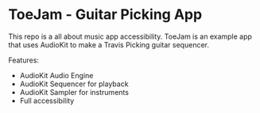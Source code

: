 # ToeJam - Guitar Picking App

This repo is a all about music app accessibility. ToeJam is an example app that uses AudioKit to make a Travis Picking guitar sequencer.

Features:
 - AudioKit Audio Engine
 - AudioKit Sequencer for playback
 - AudioKit Sampler for instruments
 - Full accessibility

